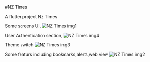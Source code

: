 #NZ Times

A flutter project NZ Times

Some screens UI,
![NZ Times img1](https://github.com/Shashank-Sahu8/News-App/assets/133399781/b6ee0ba6-302f-4231-ba30-80a3d45ff72a)

User Authentication section,
![NZ Times img4](https://github.com/Shashank-Sahu8/News-App/assets/133399781/59d69ee6-cd72-42a2-82ff-b6f2cc4cf6e6)

Theme switch
![NZ Times img3](https://github.com/Shashank-Sahu8/News-App/assets/133399781/9b8a15dd-9ba0-4831-9e3b-0ee3a5e55495)

Some featurs including bookmarks,alerts,web view
![NZ Times img2](https://github.com/Shashank-Sahu8/News-App/assets/133399781/3683d8b7-e134-4193-aceb-374ba60a8466)





